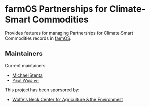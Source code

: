 # farmOS Partnerships for Climate-Smart Commodities

Provides features for managing Partnerships for Climate-Smart Commodities
records in [farmOS](https://farmOS.org).

## Maintainers

Current maintainers:

- [Michael Stenta](https://github.com/mstenta)
- [Paul Weidner](https://github.com/paul121)

This project has been sponsored by:

- [Wolfe's Neck Center for Agriculture & the Environment](https://wolfesneck.org)
